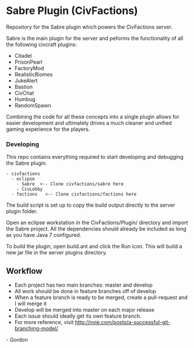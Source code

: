 # Sabre Plugin (CivFactions) #

Repository for the Sabre plugin which powers the CivFactions server.

Sabre is the main plugin for the server and peforms the functionality of all the following civcraft plugins:

* Citadel
* PrisonPearl
* FactoryMod
* RealisticBiomes
* JukeAlert
* Bastion
* CivChat
* Humbug
* RandomSpawn

Combining the code for all these concepts into a single plugin allows for easier development and ultimately drives a much cleaner and unified gaming experience for the players.

### Developing ###

This repo contains everything required to start developing and debugging the Sabre plugin.

    - civfactions
      - eclipse
        - Sabre  <-- Clone civfactions/sabre here
        - CivLobby
      - factions   <-- Clone civfactions/factions here

The build script is set up to copy the build output directly to the server plugin folder.

Open an eclipse workstation in the CivFactions/Plugin/ directory and import the Sabre project. All the dependencies should already be included as long as you have Java 7 configured.

To build the plugin, open build.ant and click the Run icon. This will build a new jar file in the server plugins directory.

## Workflow ##

* Each project has two main branches: master and develop
* All work should be done in feature branches off of develop
* When a feature branch is ready to be merged, create a pull-request and I will merge it
* Develop will be merged into master on each major release
* Each issue should ideally get its own feature branch.
* For more reference, visit http://nvie.com/posts/a-successful-git-branching-model/

\- Gordon

